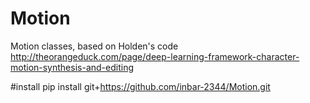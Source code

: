 # Motion
Motion classes, based on Holden's code http://theorangeduck.com/page/deep-learning-framework-character-motion-synthesis-and-editing

#install
pip install git+https://github.com/inbar-2344/Motion.git